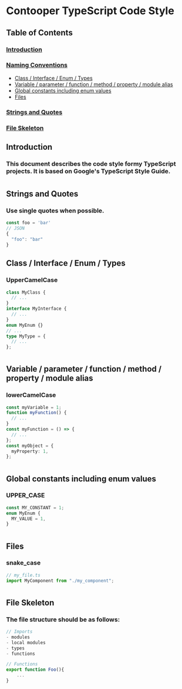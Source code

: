 # Contooper TypeScript Code Style

## Table of Contents

### [Introduction](#introduction)
### [Naming Conventions](#naming-conventions)
- [Class / Interface / Enum / Types](#class--interface--enum--types)
- [Variable / parameter / function / method / property / module alias](#variable--parameter--function--method--property--module-alias)
- [Global constants including enum values](#global-constants-including-enum-values)
- [Files](#files)
### [Strings and Quotes](#strings-and-quotes)
### [File Skeleton](#file-skeleton)

## Introduction

### This document describes the code style formy TypeScript projects. It is based on Google's TypeScript Style Guide.

#

## Strings and Quotes

### Use single quotes when possible.

```typescript
const foo = 'bar'
// JSON
{
  "foo": "bar"
}
```

## Class / Interface / Enum / Types

### UpperCamelCase

```typescript
class MyClass {
  // ...
}
interface MyInterface {
  // ...
}
enum MyEnum {}
// ...
type MyType = {
  // ...
};
```

#

## Variable / parameter / function / method / property / module alias

### lowerCamelCase

```typescript
const myVariable = 1;
function myFunction() {
  // ...
}
const myFunction = () => {
  // ...
};
const myObject = {
  myProperty: 1,
};
```

#

## Global constants including enum values

### UPPER_CASE

```typescript
const MY_CONSTANT = 1;
enum MyEnum {
  MY_VALUE = 1,
}
```

#

## Files

### snake_case

```typescript
// my_file.ts
import MyComponent from "./my_component";
```

#

## File Skeleton

### The file structure should be as follows:

```typescript
// Imports
- modules
- local modules
- types
- functions

// Functions
export function Foo(){
    ...
}

```